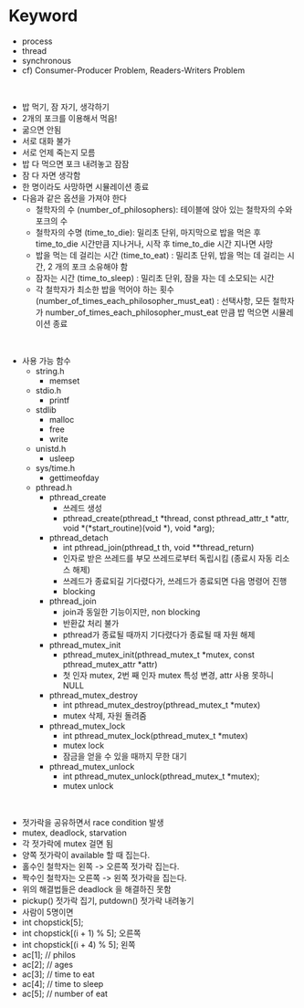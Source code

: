 # Keyword
- process
- thread
- synchronous
- cf) Consumer-Producer Problem, Readers-Writers Problem

<br />

- 밥 먹기, 잠 자기, 생각하기
- 2개의 포크를 이용해서 먹음!
- 굶으면 안됨
- 서로 대화 불가
- 서로 언제 죽는지 모름
- 밥 다 먹으면 포크 내려놓고 잠잠
- 잠 다 자면 생각함
- 한 명이라도 사망하면 시뮬레이션 종료
- 다음과 같은 옵션을 가져야 한다
	- 철학자의 수 (number_of_philosophers): 테이블에 앉아 있는 철학자의 수와 포크의 수
	- 철학자의 수명 (time_to_die): 밀리초 단위, 마지막으로 밥을 먹은 후 time_to_die 시간만큼 지나거나, 시작 후 time_to_die 시간 지나면 사망
	- 밥을 먹는 데 걸리는 시간 (time_to_eat) : 밀리초 단위, 밥을 먹는 데 걸리는 시간, 2 개의 포크 소유해야 함
	- 잠자는 시간 (time_to_sleep) : 밀리초 단위, 잠을 자는 데 소모되는 시간
	- 각 철학자가 최소한 밥을 먹어야 하는 횟수 (number_of_times_each_philosopher_must_eat) : 선택사항, 모든 철학자가 number_of_times_each_philosopher_must_eat 만큼 밥 먹으면 시뮬레이션 종료

<br />

- 사용 가능 함수
	- string.h
		- memset
	- stdio.h
		- printf
	- stdlib
		- malloc
		- free
		- write
	- unistd.h
		- usleep
	- sys/time.h
		- gettimeofday
	- pthread.h
		- pthread_create
			- 쓰레드 생성
			- pthread_create(pthread_t *thread, const pthread_attr_t *attr, void *(*start_routine)(void *), void *arg);
		- pthread_detach
			- int pthread_join(pthread_t th, void **thread_return)
			- 인자로 받은 쓰레드를 부모 쓰레드로부터 독립시킴 (종료시 자동 리소스 해제)
			- 쓰레드가 종료되길 기다렸다가, 쓰레드가 종료되면 다음 명령어 진행
			- blocking
		- pthread_join
			- join과 동일한 기능이지만, non blocking
			- 반환값 처리 불가
			- pthread가 종료될 때까지 기다렸다가 종료될 때 자원 해제
		- pthread_mutex_init
			- pthread_mutex_init(pthread_mutex_t *mutex, const pthread_mutex_attr *attr)
			- 첫 인자 mutex, 2번 째 인자 mutex 특성 변경, attr 사용 못하니 NULL
		- pthread_mutex_destroy
			- int pthread_mutex_destroy(pthread_mutex_t *mutex)
			- mutex 삭제, 자원 돌려줌
		- pthread_mutex_lock
			- int pthread_mutex_lock(pthread_mutex_t *mutex)
			- mutex lock
			- 잠금을 얻을 수 있을 때까지 무한 대기
		- pthread_mutex_unlock
			- int pthread_mutex_unlock(pthread_mutex_t *mutex);
			- mutex unlock

<br />

- 젓가락을 공유하면서 race condition 발생
- mutex, deadlock, starvation
- 각 젓가락에 mutex 걸면 됨
- 양쪽 젓가락이 available 할 때 집는다.
- 홀수인 철학자는 왼쪽 -> 오른쪽 젓가락 집는다.
- 짝수인 철학자는 오른쪽 -> 왼쪽 젓가락을 집는다.
- 위의 해결법들은 deadlock 을 해결하진 못함
- pickup() 젓가락 집기, putdown() 젓가락 내려놓기
- 사람이 5명이면
- int chopstick[5];
- int chopstick[(i + 1) % 5]; 오른쪽
- int chopstick[(i + 4) % 5]; 왼쪽
- ac[1]; // philos
- ac[2]; // ages
- ac[3]; // time to eat
- ac[4]; // time to sleep
- ac[5]; // number of eat